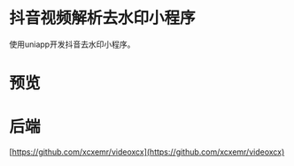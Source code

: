 # 抖音视频解析去水印小程序

使用uniapp开发抖音去水印小程序。

# 预览


# 后端
[https://github.com/xcxemr/videoxcx](https://github.com/xcxemr/videoxcx)